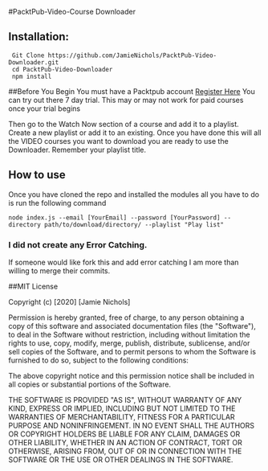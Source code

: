 #PacktPub-Video-Course Downloader

## Installation:
   

     Git Clone https://github.com/JamieNichols/PacktPub-Video-Downloader.git
     cd PacktPub-Video-Downloader
     npm install

##Before You Begin
You must have a Packtpub account [Register Here](https://account.packtpub.com/register)
You can try out there 7 day trial. This may or may not work for paid courses once your trial begins

Then go to the Watch Now section of a course and add it to a playlist. Create a new playlist or add it to an existing. Once you have done this will all the VIDEO courses you want to download you are ready to use the Downloader. 
Remember your playlist title.

## How to use

Once you have cloned the repo and installed the modules all you have to do is run the following command

    node index.js --email [YourEmail] --password [YourPassword] --directory path/to/download/directory/ --playlist "Play list"

### I did not create any Error Catching.
If someone would like fork this and add error catching I am more than willing to merge their commits.

##MIT License

Copyright (c) [2020] [Jamie Nichols]

Permission is hereby granted, free of charge, to any person obtaining a copy
of this software and associated documentation files (the "Software"), to deal
in the Software without restriction, including without limitation the rights
to use, copy, modify, merge, publish, distribute, sublicense, and/or sell
copies of the Software, and to permit persons to whom the Software is
furnished to do so, subject to the following conditions:

The above copyright notice and this permission notice shall be included in all
copies or substantial portions of the Software.

THE SOFTWARE IS PROVIDED "AS IS", WITHOUT WARRANTY OF ANY KIND, EXPRESS OR
IMPLIED, INCLUDING BUT NOT LIMITED TO THE WARRANTIES OF MERCHANTABILITY,
FITNESS FOR A PARTICULAR PURPOSE AND NONINFRINGEMENT. IN NO EVENT SHALL THE
AUTHORS OR COPYRIGHT HOLDERS BE LIABLE FOR ANY CLAIM, DAMAGES OR OTHER
LIABILITY, WHETHER IN AN ACTION OF CONTRACT, TORT OR OTHERWISE, ARISING FROM,
OUT OF OR IN CONNECTION WITH THE SOFTWARE OR THE USE OR OTHER DEALINGS IN THE
SOFTWARE.
